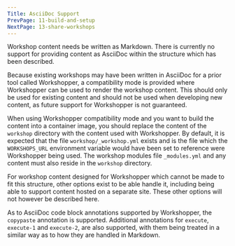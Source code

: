 ```yaml
---
Title: AsciiDoc Support
PrevPage: 11-build-and-setup
NextPage: 13-share-workshops
---
```


Workshop content needs be written as Markdown. There is currently no support for providing content as AsciiDoc within the structure which has been described.

Because existing workshops may have been written in AsciiDoc for a prior tool called Workshopper, a compatibility mode is provided where Workshopper can be used to render the workshop content. This should only be used for existing content and should not be used when developing new content, as future support for Workshopper is not guaranteed.

When using Workshopper compatibility mode and you want to build the content into a container image, you should replace the content of the `workshop` directory with the content used with Workshopper. By default, it is expected that the file `workshop/_workshop.yml` exists and is the file which the `WORKSHOPS_URL` environment variable would have been set to reference were Workshopper being used. The workshop modules file `_modules.yml` and any content must also reside in the `workshop` directory.

For workshop content designed for Workshopper which cannot be made to fit this structure, other options exist to be able handle it, including being able to support content hosted on a separate site. These other options will not however be described here.

As to AsciiDoc code block annotations supported by Workshopper, the `copypaste` annotation is supported. Additional annotations for `execute`, `execute-1` and `execute-2`, are also supported, with them being treated in a similar way as to how they are handled in Markdown.
